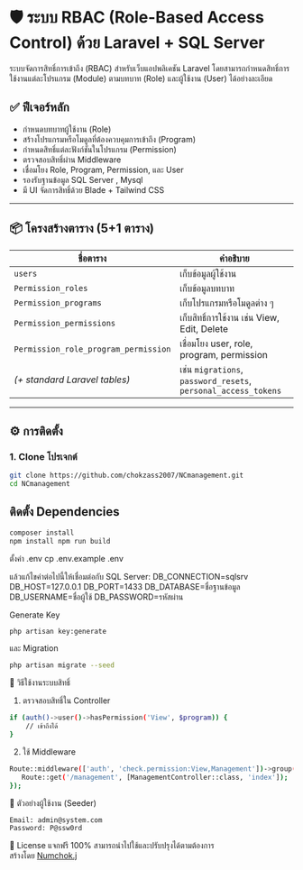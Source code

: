 # 🛡️ ระบบ RBAC (Role-Based Access Control) ด้วย Laravel + SQL Server

ระบบจัดการสิทธิ์การเข้าถึง (RBAC) สำหรับเว็บแอปพลิเคชัน Laravel โดยสามารถกำหนดสิทธิ์การใช้งานแต่ละโปรแกรม (Module) ตามบทบาท (Role) และผู้ใช้งาน (User) ได้อย่างละเอียด

## ✅ ฟีเจอร์หลัก

- กำหนดบทบาทผู้ใช้งาน (Role)
- สร้างโปรแกรมหรือโมดูลที่ต้องควบคุมการเข้าถึง (Program)
- กำหนดสิทธิ์แต่ละฟังก์ชันในโปรแกรม (Permission)
- ตรวจสอบสิทธิ์ผ่าน Middleware
- เชื่อมโยง Role, Program, Permission, และ User
- รองรับฐานข้อมูล SQL Server , Mysql
- มี UI จัดการสิทธิ์ด้วย Blade + Tailwind CSS

---

## 📦 โครงสร้างตาราง (5+1 ตาราง)

| ชื่อตาราง | คำอธิบาย |
|-----------|----------|
| `users` | เก็บข้อมูลผู้ใช้งาน |
| `Permission_roles` | เก็บข้อมูลบทบาท |
| `Permission_programs` | เก็บโปรแกรมหรือโมดูลต่าง ๆ |
| `Permission_permissions` | เก็บสิทธิ์การใช้งาน เช่น View, Edit, Delete |
| `Permission_role_program_permission` | เชื่อมโยง user, role, program, permission |
| *(+ standard Laravel tables)* | เช่น `migrations`, `password_resets`, `personal_access_tokens` |

---


## ⚙️ การติดตั้ง

### 1. Clone โปรเจกต์

```bash
git clone https://github.com/chokzass2007/NCmanagement.git
cd NCmanagement
```

## ติดตั้ง Dependencies
```bash
composer install
npm install npm run build
```

 ตั้งค่า .env
cp .env.example .env

แล้วแก้ไขค่าต่อไปนี้ให้เชื่อมต่อกับ SQL Server:
DB_CONNECTION=sqlsrv
DB_HOST=127.0.0.1
DB_PORT=1433
DB_DATABASE=ชื่อฐานข้อมูล
DB_USERNAME=ชื่อผู้ใช้
DB_PASSWORD=รหัสผ่าน

Generate Key
```bash
php artisan key:generate
```
 และ Migration
```bash
php artisan migrate --seed
```

🔐 วิธีใช้งานระบบสิทธิ์
1. ตรวจสอบสิทธิ์ใน Controller
```bash
if (auth()->user()->hasPermission('View', $program)) {
    // เข้าถึงได้
}
```

2. ใช้ Middleware
 ```bash
Route::middleware(['auth', 'check.permission:View,Management'])->group(function () {
    Route::get('/management', [ManagementController::class, 'index']);
});
```

🧪 ตัวอย่างผู้ใช้งาน (Seeder)
```bash
Email: admin@system.com
Password: P@ssw0rd
```
📄 License
แจกฟรี 100% สามารถนำไปใช้และปรับปรุงได้ตามต้องการ  
สร้างโดย [Numchok.j](https://www.facebook.com/CJdc2011)

